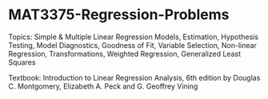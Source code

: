 # MAT3375-Regression-Problems
Topics: Simple &amp; Multiple Linear Regression Models, Estimation, Hypothesis Testing, Model Diagnostics, Goodness of Fit, Variable Selection, Non-linear Regression, Transformations, Weighted Regression, Generalized Least Squares

Textbook: Introduction to Linear Regression Analysis, 6th edition by Douglas C. Montgomery, Elizabeth A. Peck and G. Geoffrey Vining
